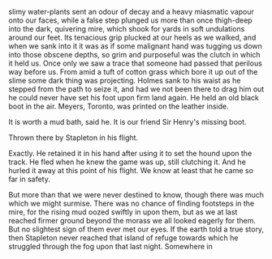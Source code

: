 slimy water-plants sent an odour of decay and a heavy miasmatic vapour
onto our faces, while a false step plunged us more than once thigh-deep
into the dark, quivering mire, which shook for yards in soft undulations
around our feet. Its tenacious grip plucked at our heels as we walked,
and when we sank into it it was as if some malignant hand was tugging us
down into those obscene depths, so grim and purposeful was the clutch in
which it held us. Once only we saw a trace that someone had passed that
perilous way before us. From amid a tuft of cotton grass which bore it
up out of the slime some dark thing was projecting. Holmes sank to his
waist as he stepped from the path to seize it, and had we not been there
to drag him out he could never have set his foot upon firm land again.
He held an old black boot in the air. Meyers, Toronto, was printed
on the leather inside.

It is worth a mud bath, said he. It is our friend Sir Henry's
missing boot.

Thrown there by Stapleton in his flight.

Exactly. He retained it in his hand after using it to set the hound
upon the track. He fled when he knew the game was up, still clutching
it. And he hurled it away at this point of his flight. We know at least
that he came so far in safety.

But more than that we were never destined to know, though there was much
which we might surmise. There was no chance of finding footsteps in the
mire, for the rising mud oozed swiftly in upon them, but as we at last
reached firmer ground beyond the morass we all looked eagerly for them.
But no slightest sign of them ever met our eyes. If the earth told a
true story, then Stapleton never reached that island of refuge towards
which he struggled through the fog upon that last night. Somewhere in
